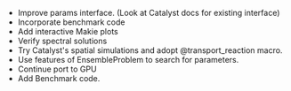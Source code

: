 - Improve params interface. (Look at Catalyst docs for existing interface)
- Incorporate benchmark code
- Add interactive Makie plots
- Verify spectral solutions
- Try Catalyst's spatial simulations and adopt @transport_reaction macro.
- Use features of EnsembleProblem to search for parameters.
- Continue port to GPU
- Add Benchmark code.